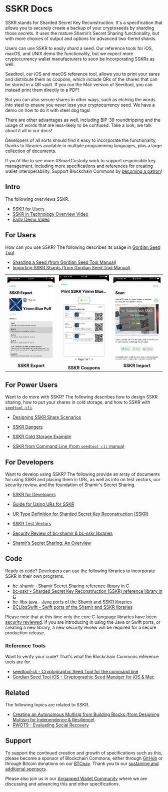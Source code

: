 # SSKR Docs

SSKR stands for Sharded Secret Key Reconstruction. It's a specification that allows you to securely create a backup of your cryptoseeds by sharding those secrets. It uses the mature Shamir’s Secret Sharing functionality, but with more choices of output and options for advanced two-tiered shards.

Users can use SSKR to easily shard a seed. Our reference tools for iOS, macOS, and UNIX demo the functionality, but we expect more cryptocurrency wallet manufacturers to soon be incorporating SSKRs as well.

Seedtool, our iOS and macOS reference tool, allows you to print your sares and distribute them as coupons, which include QRs of the shares that can be stored in a QR vault. If you run the Mac version of Seedtool, you can instead print them directly to a PDF!

But you can also secure shares in other ways, such as etching the words into steel to ensure you never lose your cryptocurrency seed. We have a demo on how to do it with steel dog tags!

There are other advantages as well, including BIP-39 roundtripping and the usage of words that are less-likely to be confused. Take a look, we talk about it all in our docs!

Developers of all sorts should find it easy to incorporate the functionality, thanks to libraries available in multiple programming languages, plus a large collection of documents.

If you’d like to see more #SmartCustody work to support responsible key management, including more specifications and references for creating wallet interoperability. Support Blockchain Commons by [becoming a patron](https://github.com/sponsors/BlockchainCommons)!

## Intro

The following overviews SSKR.

* [SSKR for Users](https://github.com/BlockchainCommons/crypto-commons/blob/master/Docs/sskr-users.md)
* [SSKR in Technology Overview Video](https://www.youtube.com/watch?v=RYgOFSdUqWY&t=1612s)
* [Early Demo Video](https://github.com/BlockchainCommons/crypto-commons/blob/master/Docs/sskr-video.md)

## For Users

How can you use SSKR? The following describes its usage in [Gordian Seed Tool](https://apps.apple.com/us/app/gordian-seed-tool/id1545088229).

* [Sharding a Seed (from Gordian Seed Tool Manual)](https://github.com/BlockchainCommons/GordianSeedTool-iOS/blob/master/Docs/MANUAL.md#sharding-a-seed)
* [Importing SSKR Shards (from Gordian Seed Tool Manual)](https://github.com/BlockchainCommons/GordianSeedTool-iOS/blob/master/Docs/MANUAL.md#importing-sskr-shares)

<div align="center">
  <table border=0>
    <tr>
      <td>
        <a href="https://raw.githubusercontent.com/BlockchainCommons/GordianSeedTool-iOS/master/images/st-export-1.jpeg"><img src="https://raw.githubusercontent.com/BlockchainCommons/GordianSeedTool-iOS/master/images/st-sskr-export-1.jpeg" width=250></a> 
        <br><div align="center"><b>SSKR Export</b></div>
      </center></td>
      <td>
        <a href="https://raw.githubusercontent.com/BlockchainCommons/GordianSeedTool-iOS/master/images/st-sskr-expor-3.jpeg"><img src="https://raw.githubusercontent.com/BlockchainCommons/GordianSeedTool-iOS/master/images/st-sskr-expor-3.jpeg" width=250></a> 
        <br><div align="center"><b>SSKR Coupons</b></div>
      </center></td>
      <td>     
        <a href="https://raw.githubusercontent.com/BlockchainCommons/GordianSeedTool-iOS/master/images/st-sskr-import.jpeg"><img src="https://raw.githubusercontent.com/BlockchainCommons/GordianSeedTool-iOS/master/images/st-sskr-import.jpeg" width=250></a> 
        <br><div align="center"><b>SSKR Import</b></div>
      </center></td>
    </tr>
  </table>
</div>

## For Power Users

Want to do more with SSKR? The following describes how to design SSKR sharing, how to put your shares in cold storage, and how to SSKR with  [`seedtool-cli`](https://github.com/BlockchainCommons/seedtool-cli).

* [Designing SSKR Share Scenarios](https://github.com/BlockchainCommons/SmartCustody/blob/master/Docs/SSKR-Sharing.md)
* [SSKR Dangers](https://github.com/BlockchainCommons/SmartCustody/blob/master/Docs/SSKR-Dangers.md)
* [SSKR Cold Storage Example](https://github.com/BlockchainCommons/crypto-commons/blob/master/Docs/sskr-cold-storage.md)

* [SSKR from Command Line (from `seedtool-cli` manua)](https://github.com/BlockchainCommons/seedtool-cli/blob/master/Docs/MANUAL.md#sskrs)

## For Developers

Want to develop using SSKR? The following provide an array of documents for using SSKR and placing them in URs, as well as info on test vectors, our security review, and the foundation of Shamir's Secret Sharing.

* [SSKR for Developers](https://github.com/BlockchainCommons/crypto-commons/blob/master/Docs/sskr-developers.md)
* [Guide for Using URs for SSKR](https://github.com/BlockchainCommons/crypto-commons/blob/master/Docs/ur-3-sskrs.md)
* [UR Type Definition for Sharded Secret Key Reconstruction (SSKR)](https://github.com/BlockchainCommons/Research/blob/master/papers/bcr-2020-011-sskr.md)
* [SSKR Test Vectors](https://github.com/BlockchainCommons/crypto-commons/blob/master/Docs/sskr-test-vector.md)
* [Security Review of bc-shamir & bc-sskr libraries](https://github.com/BlockchainCommons/bc-shamir/blob/master/SECURITY-REVIEW.md)

* [Shamir’s Secret Sharing: An Overview](https://docs.google.com/document/d/1rZJlFZcftrCM_KaxFnHUIskJKlSQzF0zFn4WIRQGDLU/edit#heading=h.imy5xgr88lxa)

## Code

Ready to code? Developers can use the following libraries to incorporate SSKR in their own programs.

* [bc-shamir - Shamir Secret Sharing reference library in C](https://github.com/BlockchainCommons/bc-shamir)
* [bc-sskr - Sharded Secret Key Reconstruction (SSKR) reference library in C](https://github.com/BlockchainCommons/bc-shamir)
* [bc-libs-java - Java ports of the Shamir and SSKR libraries](https://github.com/BlockchainCommons/bc-libs-java)
* [BCLibsSwift - Swift ports of the Shamir and SSKR libraries](https://github.com/BlockchainCommons/BCLibsSwift)

Please note that at this time only the core C-language libraries have been [security reviewed](https://github.com/BlockchainCommons/bc-shamir/blob/master/SECURITY-REVIEW.md). If you are introducing in using the Java or Swift ports, or creating a new library, a new security review will be required for a secure production release.

### Reference Tools

Want to verify your code? That's what the Blockchain Commons reference tools are for.

* [seedtool-cli - Cryptographic Seed Tool for the command line](https://github.com/BlockchainCommons/seedtool-cli)
* [Gordian Seed Tool iOS - Cryptographic Seed Manager for iOS & Mac](https://github.com/BlockchainCommons/GordianSeedTool-iOS)

## Related

The following topics are related to SSKR.

* [Creating an Autonomous Multisig from Building Blocks (from Designing Multisig for Independence & Resilience)](https://github.com/BlockchainCommons/SmartCustody/blob/master/Docs/Multisig.md#alternative-creating-an-autonomous-multisig-from-building-blocks)
* [RWOT9 - Evaluating Social Recovery](https://github.com/WebOfTrustInfo/rwot8-barcelona/blob/master/final-documents/evaluating-social-recovery.md)

## Support

To support the continued creation and growth of specifications such as this, please become a sponsor of Blockchain Commons, either through [GitHub](https://github.com/sponsors/BlockchainCommons) or through Bitcoin donations on our [BTCpay](https://btcpay.blockchaincommons.com/). Thank you to our [sustaining and additional sponsors](https://www.blockchaincommons.com/sponsors.html).

Please also join us in our [Airgapped Wallet Community](https://github.com/BlockchainCommons/Airgapped-Wallet-Community/discussions) where we are discussing and advancing this and other specifications.
